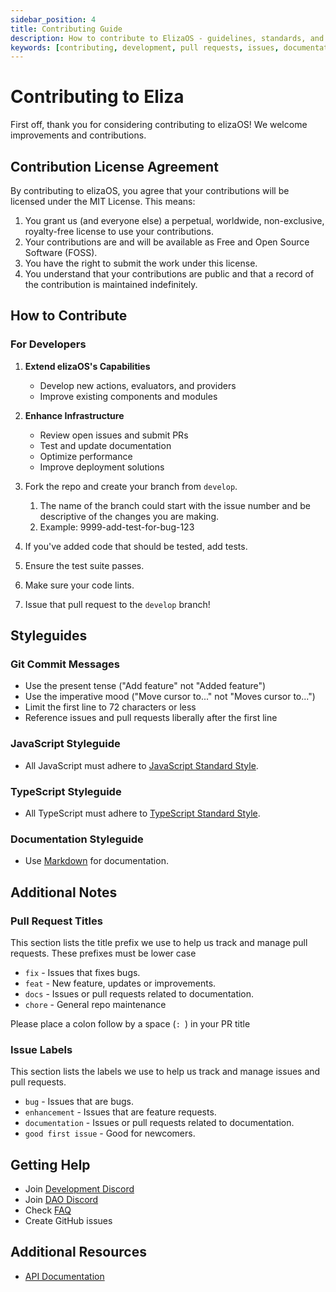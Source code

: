 ```yaml
---
sidebar_position: 4
title: Contributing Guide
description: How to contribute to ElizaOS - guidelines, standards, and best practices for developers
keywords: [contributing, development, pull requests, issues, documentation, style guide]
---
```


# Contributing to Eliza

First off, thank you for considering contributing to elizaOS! We welcome improvements and contributions.

## Contribution License Agreement

By contributing to elizaOS, you agree that your contributions will be licensed under the MIT License. This means:

1. You grant us (and everyone else) a perpetual, worldwide, non-exclusive, royalty-free license to use your contributions.
2. Your contributions are and will be available as Free and Open Source Software (FOSS).
3. You have the right to submit the work under this license.
4. You understand that your contributions are public and that a record of the contribution is maintained indefinitely.

## How to Contribute

### For Developers

1. **Extend elizaOS's Capabilities**

   - Develop new actions, evaluators, and providers
   - Improve existing components and modules

2. **Enhance Infrastructure**

   - Review open issues and submit PRs
   - Test and update documentation
   - Optimize performance
   - Improve deployment solutions

3. Fork the repo and create your branch from `develop`.
   1. The name of the branch could start with the issue number and be descriptive of the changes you are making.
   2. Example: 9999-add-test-for-bug-123
4. If you've added code that should be tested, add tests.
5. Ensure the test suite passes.
6. Make sure your code lints.
7. Issue that pull request to the `develop` branch!

## Styleguides

### Git Commit Messages

- Use the present tense ("Add feature" not "Added feature")
- Use the imperative mood ("Move cursor to..." not "Moves cursor to...")
- Limit the first line to 72 characters or less
- Reference issues and pull requests liberally after the first line

### JavaScript Styleguide

- All JavaScript must adhere to [JavaScript Standard Style](https://standardjs.com/).

### TypeScript Styleguide

- All TypeScript must adhere to [TypeScript Standard Style](https://github.com/standard/ts-standard).

### Documentation Styleguide

- Use [Markdown](https://daringfireball.net/projects/markdown/) for documentation.

## Additional Notes

### Pull Request Titles

This section lists the title prefix we use to help us track and manage pull requests. These prefixes must be lower case

- `fix` - Issues that fixes bugs.
- `feat` - New feature, updates or improvements.
- `docs` - Issues or pull requests related to documentation.
- `chore` - General repo maintenance

Please place a colon follow by a space (`: `) in your PR title

### Issue Labels

This section lists the labels we use to help us track and manage issues and pull requests.

- `bug` - Issues that are bugs.
- `enhancement` - Issues that are feature requests.
- `documentation` - Issues or pull requests related to documentation.
- `good first issue` - Good for newcomers.

## Getting Help

- Join [Development Discord](https://discord.gg/elizaOS)
- Join [DAO Discord](https://discord.gg/ai16z)
- Check [FAQ](faq.md)
- Create GitHub issues

## Additional Resources

- [API Documentation](api)
